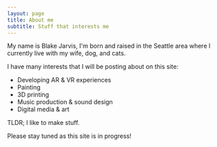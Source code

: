 ```yaml
---
layout: page
title: About me
subtitle: Stuff that interests me
---
```


My name is Blake Jarvis, I'm born and raised in the Seattle area where I currently live with my wife, dog, and cats. 

I have many interests that I will be posting about on this site:

- Developing AR & VR experiences
- Painting
- 3D printing
- Music production & sound design
- Digital media & art

TLDR; I like to make stuff.

Please stay tuned as this site is in progress! 
